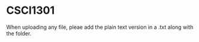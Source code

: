 # CSCI1301

When uploading any file, pleae add the plain text version in a .txt along with the folder. 
